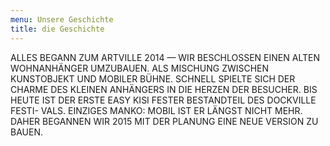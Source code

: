 ```yaml
---
menu: Unsere Geschichte
title: die Geschichte
---
```


ALLES BEGANN ZUM ARTVILLE 2014 — WIR BESCHLOSSEN EINEN ALTEN WOHNANHÄNGER UMZUBAUEN. ALS MISCHUNG ZWISCHEN KUNSTOBJEKT UND MOBILER BÜHNE. SCHNELL SPIELTE SICH DER CHARME DES KLEINEN ANHÄNGERS IN DIE HERZEN DER BESUCHER. BIS HEUTE IST DER ERSTE EASY KISI FESTER BESTANDTEIL DES DOCKVILLE FESTI- VALS. EINZIGES MANKO: MOBIL IST ER LÄNGST NICHT MEHR. DAHER BEGANNEN WIR 2015 MIT DER PLANUNG EINE NEUE VERSION ZU BAUEN.